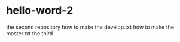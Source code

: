 # hello-word-2
the second repository
how to make the develop.txt
how to make the master.txt
the third
